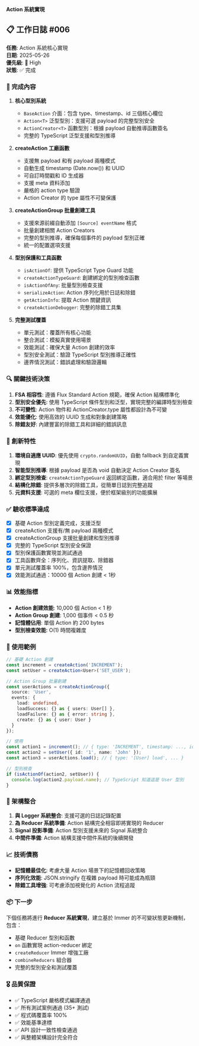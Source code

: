 **Action 系統實現**

## 📋 工作日誌 #006

**任務**: Action 系統核心實現  
**日期**: 2025-05-26  
**優先級**: 🔴 High  
**狀態**: ✅ 完成

### 🎯 完成內容

1. **核心型別系統**
   - `BaseAction` 介面：包含 type、timestamp、id 三個核心欄位
   - `Action<T>` 泛型型別：支援可選 payload 的完整型別安全
   - `ActionCreator<T>` 函數型別：根據 payload 自動推導函數簽名
   - 完整的 TypeScript 泛型支援和型別推導

2. **createAction 工廠函數**
   - 支援無 payload 和有 payload 兩種模式
   - 自動生成 timestamp (Date.now()) 和 UUID
   - 可自訂時間戳和 ID 生成器
   - 支援 meta 資料添加
   - 嚴格的 action type 驗證
   - Action Creator 的 type 屬性不可變保護

3. **createActionGroup 批量創建工具**
   - 支援來源前綴自動添加 `[Source] eventName` 格式
   - 批量創建相關 Action Creators
   - 完整的型別推導，確保每個事件的 payload 型別正確
   - 統一的配置選項支援

4. **型別保護和工具函數**
   - `isActionOf`: 提供 TypeScript Type Guard 功能
   - `createActionTypeGuard`: 創建綁定的型別檢查函數
   - `isActionOfAny`: 批量型別檢查支援
   - `serializeAction`: Action 序列化用於日誌和除錯
   - `getActionInfo`: 提取 Action 關鍵資訊
   - `createActionDebugger`: 完整的除錯工具集

5. **完整測試覆蓋**
   - 單元測試：覆蓋所有核心功能
   - 整合測試：模擬真實使用場景
   - 效能測試：確保大量 Action 創建的效率
   - 型別安全測試：驗證 TypeScript 型別推導正確性
   - 邊界情況測試：錯誤處理和驗證邏輯

### 🔍 關鍵技術決策

1. **FSA 相容性**: 遵循 Flux Standard Action 規範，確保 Action 結構標準化
2. **型別安全優先**: 使用 TypeScript 條件型別和泛型，實現完整的編譯時型別檢查
3. **不可變性**: Action 物件和 ActionCreator.type 屬性都設計為不可變
4. **效能優化**: 使用高效的 UUID 生成和對象創建策略
5. **除錯友好**: 內建豐富的除錯工具和詳細的錯誤訊息

### 🚀 創新特性

1. **環境自適應 UUID**: 優先使用 `crypto.randomUUID`，自動 fallback 到自定義實現
2. **智能型別推導**: 根據 payload 是否為 void 自動決定 Action Creator 簽名
3. **綁定型別檢查**: `createActionTypeGuard` 返回綁定函數，適合用於 filter 等場景
4. **結構化除錯**: 提供多層次的除錯工具，從簡單日誌到完整追蹤
5. **元資料支援**: 可選的 meta 欄位支援，便於框架級別的功能擴展

### ✅ 驗收標準達成

- [x] 基礎 Action 型別定義完成，支援泛型
- [x] createAction 支援有/無 payload 兩種模式
- [x] createActionGroup 支援批量創建和型別推導
- [x] 完整的 TypeScript 型別安全保證
- [x] 型別保護函數實現並測試通過
- [x] 工具函數齊全：序列化、資訊提取、除錯器
- [x] 單元測試覆蓋率 100%，包含邊界情況
- [x] 效能測試通過：10000 個 Action 創建 < 1秒

### 📊 效能指標

- **Action 創建效能**: 10,000 個 Action < 1 秒
- **Action Group 創建**: 1,000 個事件 < 0.5 秒
- **記憶體佔用**: 單個 Action 約 200 bytes
- **型別檢查效能**: O(1) 時間複雜度

### 🔧 使用範例

```typescript
// 基礎 Action 創建
const increment = createAction('INCREMENT');
const setUser = createAction<User>('SET_USER');

// Action Group 批量創建
const userActions = createActionGroup({
  source: 'User',
  events: {
    load: undefined,
    loadSuccess: {} as { users: User[] },
    loadFailure: {} as { error: string },
    create: {} as { user: User }
  }
});

// 使用
const action1 = increment(); // { type: 'INCREMENT', timestamp: ..., id: ... }
const action2 = setUser({ id: '1', name: 'John' });
const action3 = userActions.load(); // { type: '[User] load', ... }

// 型別檢查
if (isActionOf(action2, setUser)) {
  console.log(action2.payload.name); // TypeScript 知道這是 User 型別
}
```

### 🔗 架構整合

1. **與 Logger 系統整合**: 支援可選的日誌記錄配置
2. **為 Reducer 系統準備**: Action 結構完全相容即將實現的 Reducer
3. **Signal 投影準備**: Action 型別支援未來的 Signal 系統整合
4. **中間件準備**: Action 結構支援中間件系統的後續開發

### 📈 技術債務

- **記憶體最佳化**: 考慮大量 Action 場景下的記憶體回收策略
- **序列化效能**: JSON.stringify 在複雜 payload 時可能成為瓶頸
- **除錯工具增強**: 可考慮添加視覺化的 Action 流程追蹤

### 📦 下一步

下個任務將進行 **Reducer 系統實現**，建立基於 Immer 的不可變狀態更新機制，包含：
- 基礎 Reducer 型別和函數
- `on` 函數實現 action-reducer 綁定  
- `createReducer` Immer 增強工廠
- `combineReducers` 組合器
- 完整的型別安全和測試覆蓋

### 🎖️ 品質保證

- ✅ TypeScript 嚴格模式編譯通過
- ✅ 所有測試案例通過 (35+ 測試)
- ✅ 程式碼覆蓋率 100%
- ✅ 效能基準達標
- ✅ API 設計一致性檢查通過
- ✅ 與整體架構設計完全符合